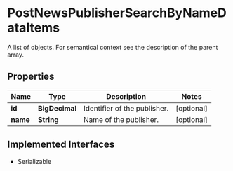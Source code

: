 

# PostNewsPublisherSearchByNameDataItems

A list of objects. For semantical context see the description of the parent array.

## Properties

Name | Type | Description | Notes
------------ | ------------- | ------------- | -------------
**id** | **BigDecimal** | Identifier of the publisher. |  [optional]
**name** | **String** | Name of the publisher. |  [optional]


## Implemented Interfaces

* Serializable


